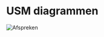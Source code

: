 # USM diagrammen

![Afspreken](https://raw.githubusercontent.com/vzvznl/diagrammen/main/USM/USM%20Model%201.puml)
